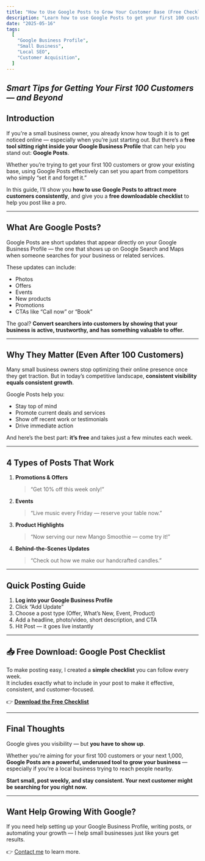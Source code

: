 ```yaml
---
title: "How to Use Google Posts to Grow Your Customer Base (Free Checklist Inside)"
description: "Learn how to use Google Posts to get your first 100 customers and grow consistently. Includes a free downloadable checklist."
date: "2025-05-16"
tags:
  [
    "Google Business Profile",
    "Small Business",
    "Local SEO",
    "Customer Acquisition",
  ]
---
```


## _Smart Tips for Getting Your First 100 Customers — and Beyond_

## Introduction

If you're a small business owner, you already know how tough it is to get noticed online — especially when you’re just starting out. But there’s a **free tool sitting right inside your Google Business Profile** that can help you stand out: **Google Posts**.

Whether you’re trying to get your first 100 customers or grow your existing base, using Google Posts effectively can set you apart from competitors who simply “set it and forget it.”

In this guide, I’ll show you **how to use Google Posts to attract more customers consistently**, and give you a **free downloadable checklist** to help you post like a pro.

---

## What Are Google Posts?

Google Posts are short updates that appear directly on your Google Business Profile — the one that shows up on Google Search and Maps when someone searches for your business or related services.

These updates can include:

- Photos
- Offers
- Events
- New products
- Promotions
- CTAs like “Call now” or “Book”

The goal? **Convert searchers into customers by showing that your business is active, trustworthy, and has something valuable to offer.**

---

## Why They Matter (Even After 100 Customers)

Many small business owners stop optimizing their online presence once they get traction. But in today’s competitive landscape, **consistent visibility equals consistent growth**.

Google Posts help you:

- Stay top of mind
- Promote current deals and services
- Show off recent work or testimonials
- Drive immediate action

And here’s the best part: **it’s free** and takes just a few minutes each week.

---

## 4 Types of Posts That Work

1. **Promotions & Offers**

   > “Get 10% off this week only!”

2. **Events**

   > “Live music every Friday — reserve your table now.”

3. **Product Highlights**

   > “Now serving our new Mango Smoothie — come try it!”

4. **Behind-the-Scenes Updates**
   > “Check out how we make our handcrafted candles.”

---

## Quick Posting Guide

1. **Log into your Google Business Profile**
2. Click “Add Update”
3. Choose a post type (Offer, What’s New, Event, Product)
4. Add a headline, photo/video, short description, and CTA
5. Hit Post — it goes live instantly

---

## 📥 Free Download: Google Post Checklist

To make posting easy, I created a **simple checklist** you can follow every week.  
It includes exactly what to include in your post to make it effective, consistent, and customer-focused.

👉 [**Download the Free Checklist**](/downloads/google-post-checklist.pdf)

---

## Final Thoughts

Google gives you visibility — but **you have to show up**.

Whether you're aiming for your first 100 customers or your next 1,000, **Google Posts are a powerful, underused tool to grow your business** — especially if you're a local business trying to reach people nearby.

**Start small, post weekly, and stay consistent. Your next customer might be searching for you right now.**

---

## Want Help Growing With Google?

If you need help setting up your Google Business Profile, writing posts, or automating your growth — I help small businesses just like yours get results.

👉 [Contact me](/contact) to learn more.
